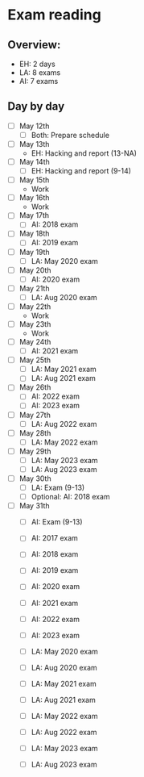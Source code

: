 # Exam reading
## Overview:
- EH: 2 days
- LA: 8 exams
- AI: 7 exams
  
## Day by day
- [ ] May 12th
  - [ ] Both: Prepare schedule
- [ ] May 13th
  - EH: Hacking and report (13-NA)
- [ ] May 14th
  - [ ] EH: Hacking and report (9-14)
- [ ] May 15th
  - Work
- [ ] May 16th
  - Work
- [ ] May 17th
  - [ ] AI: 2018 exam
- [ ] May 18th
  - [ ] AI: 2019 exam
- [ ] May 19th
  - [ ] LA: May 2020 exam
- [ ] May 20th
  - [ ] AI: 2020 exam
- [ ] May 21th
  - [ ] LA: Aug 2020 exam
- [ ] May 22th
  - Work
- [ ] May 23th
  - Work
- [ ] May 24th
  - [ ] AI: 2021 exam
- [ ] May 25th
  - [ ] LA: May 2021 exam
  - [ ] LA: Aug 2021 exam
- [ ] May 26th
  - [ ] AI: 2022 exam
  - [ ] AI: 2023 exam
- [ ] May 27th
  - [ ] LA: Aug 2022 exam
- [ ] May 28th
  - [ ] LA: May 2022 exam
- [ ] May 29th
  - [ ] LA: May 2023 exam
  - [ ] LA: Aug 2023 exam
- [ ] May 30th
  - [ ] LA: Exam (9-13)
  - [ ] Optional: AI: 2018 exam
- [ ] May 31th
  - [ ] AI: Exam (9-13)

  - [ ] AI: 2017 exam
  - [ ] AI: 2018 exam
  - [ ] AI: 2019 exam
  - [ ] AI: 2020 exam
  - [ ] AI: 2021 exam
  - [ ] AI: 2022 exam
  - [ ] AI: 2023 exam

  - [ ] LA: May 2020 exam
  - [ ] LA: Aug 2020 exam
  - [ ] LA: May 2021 exam
  - [ ] LA: Aug 2021 exam
  - [ ] LA: May 2022 exam
  - [ ] LA: Aug 2022 exam
  - [ ] LA: May 2023 exam
  - [ ] LA: Aug 2023 exam


